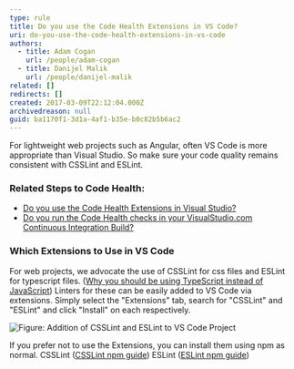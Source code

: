 ```yaml
---
type: rule
title: Do you use the Code Health Extensions in VS Code?
uri: do-you-use-the-code-health-extensions-in-vs-code
authors:
  - title: Adam Cogan
    url: /people/adam-cogan
  - title: Danijel Malik
    url: /people/danijel-malik
related: []
redirects: []
created: 2017-03-09T22:12:04.000Z
archivedreason: null
guid: ba1170f1-3d1a-4af1-b35e-b0c82b5b6ac2
---
```

For lightweight web projects such as Angular, often VS Code is more appropriate than Visual Studio. So make sure your code quality remains consistent with CSSLint and ESLint.

<!--endintro-->

### Related Steps to Code Health:

* [Do you use the Code Health Extensions in Visual Studio?](/do-you-use-the-code-health-extensions-in-visual-studio)
* [Do you run the Code Health checks in your VisualStudio.com Continuous Integration Build?](/do-you-run-the-code-health-checks-in-your-visualstudio-com-continuous-integration-build)

### Which Extensions to Use in VS Code

For web projects, we advocate the use of CSSLint for css files and ESLint for typescript files. ([Why you should be using TypeScript instead of JavaScript](/do-you-know-when-to-use-typescript-vs-javascript-and-coffeescript))
Linters for these can be easily added to VS Code via extensions.
Simply select the "Extensions" tab, search for "CSSLint" and "ESLint" and click "Install" on each respectively.

![Figure: Addition of CSSLint and ESLint to VS Code Project](vs-code-extensions.png)

If you prefer not to use the Extensions, you can install them using npm as normal. 
CSSLint ([CSSLint npm guide](https://www.npmjs.com/package/csslint))
ESLint ([ESLint npm guide](https://www.npmjs.com/package/eslint))